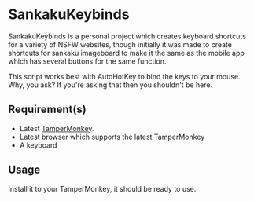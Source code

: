 # SankakuKeybinds

SankakuKeybinds is a personal project which creates keyboard shortcuts for a variety of NSFW websites, though initially it was made to create shortcuts for sankaku imageboard to make it the same as the mobile app which has several buttons for the same function.

This script works best with AutoHotKey to bind the keys to your mouse. Why, you ask? If you're asking that then you shouldn't be here.

## Requirement(s)

* Latest [TamperMonkey](https://www.tampermonkey.net/).
* Latest browser which supports the latest TamperMonkey
* A keyboard

## Usage

Install it to your TamperMonkey, it should be ready to use.
